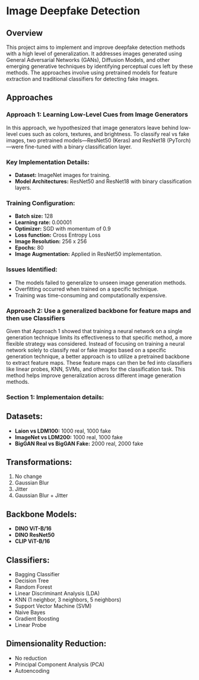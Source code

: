 # Image Deepfake Detection

## Overview
This project aims to implement and improve deepfake detection methods with a high level of generalization. It addresses images generated using General Adversarial Networks (GANs), Diffusion Models, and other emerging generative techniques by identifying perceptual cues left by these methods. The approaches involve using pretrained models for feature extraction and traditional classifiers for detecting fake images.

## Approaches

### Approach 1: Learning Low-Level Cues from Image Generators
In this approach, we hypothesized that image generators leave behind low-level cues such as colors, textures, and brightness. To classify real vs fake images, two pretrained models—ResNet50 (Keras) and ResNet18 (PyTorch)—were fine-tuned with a binary classification layer.

### Key Implementation Details:

- **Dataset:** ImageNet images for training.  
- **Model Architectures:** ResNet50 and ResNet18 with binary classification layers.

### Training Configuration:
- **Batch size:** 128  
- **Learning rate:** 0.00001  
- **Optimizer:** SGD with momentum of 0.9  
- **Loss function:** Cross Entropy Loss  
- **Image Resolution:** 256 x 256  
- **Epochs:** 80  
- **Image Augmentation:** Applied in ResNet50 implementation.  

### Issues Identified:
- The models failed to generalize to unseen image generation methods.  
- Overfitting occurred when trained on a specific technique.  
- Training was time-consuming and computationally expensive.

### Approach 2: Use a generalized backbone for feature maps and then use Classifiers
Given that Approach 1 showed that training a neural network on a single generation technique limits its effectiveness to that specific method, a more flexible strategy was considered. Instead of focusing on training a neural network solely to classify real or fake images based on a specific generation technique, a better approach is to utilize a pretrained backbone to extract feature maps. These feature maps can then be fed into classifiers like linear probes, KNN, SVMs, and others for the classification task. This method helps improve generalization across different image generation methods.

### Section 1: Implementaion details:

## Datasets:
- **Laion vs LDM100:** 1000 real, 1000 fake
- **ImageNet vs LDM200:** 1000 real, 1000 fake
- **BigGAN Real vs BigGAN Fake:** 2000 real, 2000 fake

## Transformations:
1. No change
2. Gaussian Blur
3. Jitter
4. Gaussian Blur + Jitter

## Backbone Models:
- **DINO ViT-B/16**
- **DINO ResNet50**
- **CLIP ViT-B/16**

## Classifiers:
- Bagging Classifier
- Decision Tree
- Random Forest
- Linear Discriminant Analysis (LDA)
- KNN (1 neighbor, 3 neighbors, 5 neighbors)
- Support Vector Machine (SVM)
- Naive Bayes
- Gradient Boosting
- Linear Probe

## Dimensionality Reduction:
- No reduction
- Principal Component Analysis (PCA)
- Autoencoding
